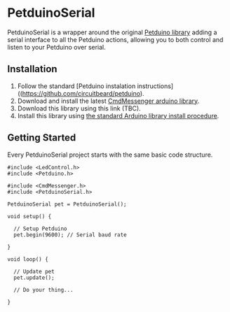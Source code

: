 # PetduinoSerial
PetduinoSerial is a wrapper around the original [Petduino library](https://github.com/circuitbeard/petduino) adding a serial interface to all the Petduino actions, allowing you to both control and listen to your Petduino over serial.

## Installation
1. Follow the standard [Petduino instalation instructions]((https://github.com/circuitbeard/petduino).
3. Download and install the latest [CmdMessenger arduino library](https://github.com/thijse/Arduino-CmdMessenger#downloading).
4. Download this library using this link (TBC).
5. Install this library using [the standard Arduino library install procedure](http://www.arduino.cc/en/Guide/Libraries#.UwxndHX5PtY).

## Getting Started
Every PetduinoSerial project starts with the same basic code structure.

    #include <LedControl.h>
    #include <Petduino.h>

    #include <CmdMessenger.h>
    #include <PetduinoSerial.h>

    PetduinoSerial pet = PetduinoSerial();

    void setup() {

      // Setup Petduino
      pet.begin(9600); // Serial baud rate

    }

    void loop() {

      // Update pet
      pet.update();

      // Do your thing...

    }
